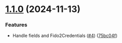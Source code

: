 # [1.1.0](https://github.com/arpanrec/bitwarden-exporter/compare/1.0.2...1.1.0) (2024-11-13)


### Features

* Handle fields and Fido2Credentials ([#4](https://github.com/arpanrec/bitwarden-exporter/issues/4)) ([75bc04f](https://github.com/arpanrec/bitwarden-exporter/commit/75bc04f0cc32a4da2b214fc55dfcd501ba1d59c7))
